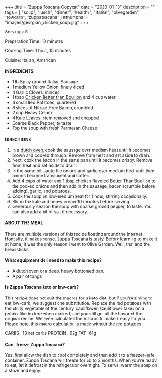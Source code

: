 +++
title = "Zuppa Toscana Copycat"
date = "2020-01-18"
description = ""
tags = [
    "soup",
    "lunch",
    "dinner",
    "healthy",
    "Italian",
    "olivegarden", 
    "lowcarb",
    "zuppatoscana"
]
#thumbnail= "images/georgian_chicken_soup.jpg"
+++

Servings: 5 <!--more-->

Preparation Time: 10 minutes 

Cooking Time: 1 hour, 15 minutes

Cuisine: Italian, American

#### INGREDIENTS 

* 1 lb Spicy ground Italian Sausage
* 1 medium Yellow Onion, finely diced 
* 4 Garlic Cloves, minced 
* 1 tbsp [Chicken Better than Bouillon](https://amzn.to/38081yU) and 4 cup water
* 4 small Red Potatoes, quartered 
* 6 slices of Nitrate-Free Bacon, crumbled
* 2 cup Heavy Cream 
* 4 Kale Leaves, stem removed and chopped 
* Coarse Black Pepper, to taste
* Top the soup with fresh Parmesan Cheese

#### DIRECTIONS 

1. In a [dutch oven](https://amzn.to/3sFYTY1), cook the sausage over medium heat until it becomes brown and cooked through. Remove from heat and set aside to drain. 
2. Next, cook the bacon in the same pan until it becomes crispy. Remove from heat and set aside to drain. 
3. In the same oil, saute the onions and garlic over medium heat until then onions become translucent and soften. 
4. Add 4 cups of water and 1 tbsp chicken flavored Better Than Bouillon to the cooked onions and then add in the sausage, bacon (crumble before adding), garlic, and potatoes. 
5. Cook the soup on low-medium heat for 1 hour, stirring occasionally.  
6. Stir in the kale and heavy cream 10 minutes before serving. 
7. Generously season the soup with coarse ground pepper, to taste. You can also add a bit of salt if necessary. 

#### ABOUT THE MEAL

There are multiple versions of this recipe floating around the internet. Honestly, it makes sense. Zuppa Toscana is tasty! Before learning to make it at home, it was the only reason I went to Olive Garden. Well, that and the breadsticks,

#### What equipment do I need to make this recipe? 

* A dutch oven or a deep, heavy-bottomed pan. 
* A pair of tongs

#### Is Zuppa Toscana keto or low-carb? 

This recipe does not suit the macros for a keto diet, but if you're aiming to eat low-carb, we suggest one substitution. Replace the red potatoes with the utility vegetable of the century, cauliflower. Cauliflower takes on a potato-like texture when cooked, and you still get all the flavor of the original recipe. We even calculated the macros to make it easy for you. Please note, this macro calculation is made without the red potatoes. 

CARBS– 13 net carbs
PROTEIN– 62g
FAT– 61g

#### Can I freeze Zuppa Toscana? 

Yes, first allow the dish to cool completely and then add it to a freezer-safe container. Zuppa Toscana will freeze for up to 3 months. When you’re ready to eat, let it defrost in the refrigerator overnight. To serve, warm the soup on a stove and enjoy.

